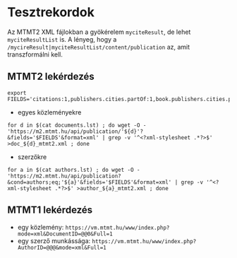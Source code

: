 # Tesztrekordok


Az MTMT2 XML fájlokban a gyökérelem `myciteResult`, de lehet `myciteResultList` is. A lényeg, hogy a `/mycireResult|myciteResultList/content/publication` az, amit transzformálni kell.


## MTMT2 lekérdezés

```
export FIELDS='citations:1,publishers.cities.partOf:1,book.publishers.cities.partOf:1,journal.publishers.cities.partOf:1,creator.identifiers:1'
```

 - egyes közleményekre

```
for d in $(cat documents.lst) ; do wget -O - 'https://m2.mtmt.hu/api/publication/'${d}'?&fields='$FIELDS'&format=xml' | grep -v '^<?xml-stylesheet .*?>$' >doc_${d}_mtmt2.xml ; done
```

 - szerzőkre

```
for a in $(cat authors.lst) ; do wget -O - 'https://m2.mtmt.hu/api/publication?&cond=authors;eq;'${a}'&fields='$FIELDS'&format=xml' | grep -v '^<?xml-stylesheet .*?>$' >author_${a}_mtmt2.xml ; done
```


## MTMT1 lekérdezés

 - egy közlemény: `https://vm.mtmt.hu/www/index.php?mode=xml&DocumentID=@@0&Full=1`
 - egy szerző munkássága: `https://vm.mtmt.hu/www/index.php?AuthorID=@@@&mode=xml&Full=1`
